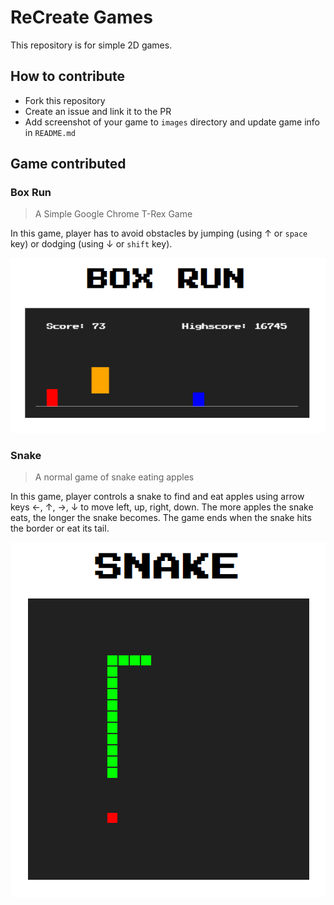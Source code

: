 # ReCreate Games

This repository is for simple 2D games.

## How to contribute

- Fork this repository
- Create an issue and link it to the PR
- Add screenshot of your game to `images` directory and update game info in `README.md`

## Game contributed

### Box Run

> A Simple Google Chrome T-Rex Game

In this game, player has to avoid obstacles by jumping (using &#8593; or `space`
key) or dodging (using &#8595; or `shift` key).

<p align="center">
    <img src="./images/t-rex/play.png">
</p>

### Snake

> A normal game of snake eating apples

In this game, player controls a snake to find and eat apples using arrow keys
&#8592;, &#8593;, &#8594;, &#8595; to move left, up, right, down. The more
apples the snake eats, the longer the snake becomes. The game ends when the snake
hits the border or eat its tail.

<p align="center">
    <img src="./images/snake/play.png">
</p>
